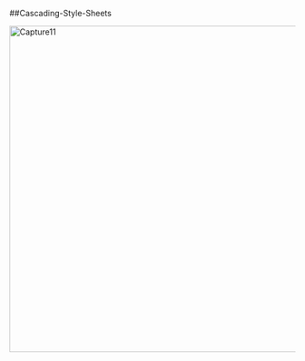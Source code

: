 ##Cascading-Style-Sheets


<img width="574" alt="Capture11" src="https://github.com/user-attachments/assets/ec383631-e754-4646-93c9-61bf08714a09" />

